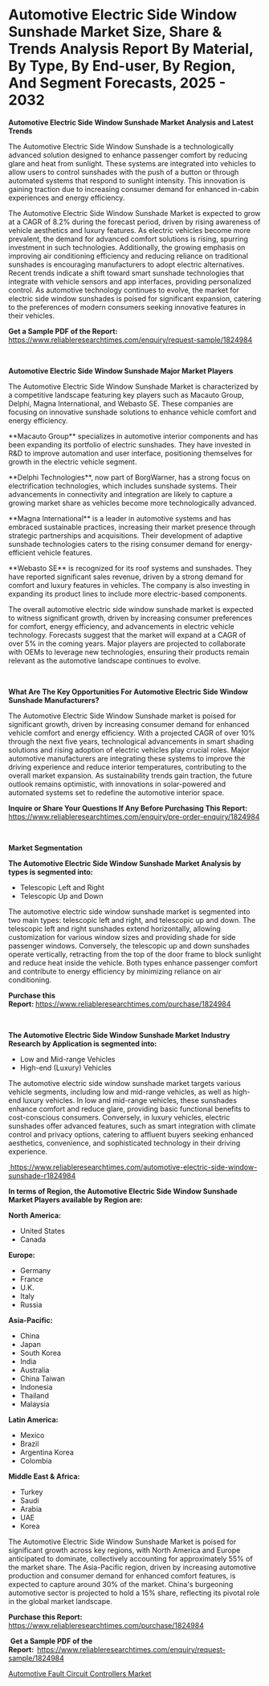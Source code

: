 <p><h1>Automotive Electric Side Window Sunshade Market Size, Share & Trends Analysis Report By Material, By Type, By End-user, By Region, And Segment Forecasts, 2025 - 2032</h1></p><p><strong>Automotive Electric Side Window Sunshade Market Analysis and Latest Trends</strong></p>
<p><p>The Automotive Electric Side Window Sunshade is a technologically advanced solution designed to enhance passenger comfort by reducing glare and heat from sunlight. These systems are integrated into vehicles to allow users to control sunshades with the push of a button or through automated systems that respond to sunlight intensity. This innovation is gaining traction due to increasing consumer demand for enhanced in-cabin experiences and energy efficiency.</p><p>The Automotive Electric Side Window Sunshade Market is expected to grow at a CAGR of 8.2% during the forecast period, driven by rising awareness of vehicle aesthetics and luxury features. As electric vehicles become more prevalent, the demand for advanced comfort solutions is rising, spurring investment in such technologies. Additionally, the growing emphasis on improving air conditioning efficiency and reducing reliance on traditional sunshades is encouraging manufacturers to adopt electric alternatives. Recent trends indicate a shift toward smart sunshade technologies that integrate with vehicle sensors and app interfaces, providing personalized control. As automotive technology continues to evolve, the market for electric side window sunshades is poised for significant expansion, catering to the preferences of modern consumers seeking innovative features in their vehicles.</p></p>
<p><strong>Get a Sample PDF of the Report:&nbsp;</strong> <a href="https://www.reliableresearchtimes.com/enquiry/request-sample/1824984?utm_campaign=2230&utm_medium=2&utm_source=Github&utm_content=ia&utm_term=31032025&utm_id=automotive-electric-side-window-sunshade">https://www.reliableresearchtimes.com/enquiry/request-sample/1824984</a></p>
<p>&nbsp;</p>
<p><strong>Automotive Electric Side Window Sunshade Major Market Players</strong></p>
<p><p>The Automotive Electric Side Window Sunshade Market is characterized by a competitive landscape featuring key players such as Macauto Group, Delphi, Magna International, and Webasto SE. These companies are focusing on innovative sunshade solutions to enhance vehicle comfort and energy efficiency.</p><p>**Macauto Group** specializes in automotive interior components and has been expanding its portfolio of electric sunshades. They have invested in R&D to improve automation and user interface, positioning themselves for growth in the electric vehicle segment.</p><p>**Delphi Technologies**, now part of BorgWarner, has a strong focus on electrification technologies, which includes sunshade systems. Their advancements in connectivity and integration are likely to capture a growing market share as vehicles become more technologically advanced.</p><p>**Magna International** is a leader in automotive systems and has embraced sustainable practices, increasing their market presence through strategic partnerships and acquisitions. Their development of adaptive sunshade technologies caters to the rising consumer demand for energy-efficient vehicle features.</p><p>**Webasto SE** is recognized for its roof systems and sunshades. They have reported significant sales revenue, driven by a strong demand for comfort and luxury features in vehicles. The company is also investing in expanding its product lines to include more electric-based components.</p><p>The overall automotive electric side window sunshade market is expected to witness significant growth, driven by increasing consumer preferences for comfort, energy efficiency, and advancements in electric vehicle technology. Forecasts suggest that the market will expand at a CAGR of over 5% in the coming years. Major players are projected to collaborate with OEMs to leverage new technologies, ensuring their products remain relevant as the automotive landscape continues to evolve.</p></p>
<p>&nbsp;</p>
<p><strong>What Are The Key Opportunities For Automotive Electric Side Window Sunshade Manufacturers?</strong></p>
<p><p>The Automotive Electric Side Window Sunshade market is poised for significant growth, driven by increasing consumer demand for enhanced vehicle comfort and energy efficiency. With a projected CAGR of over 10% through the next five years, technological advancements in smart shading solutions and rising adoption of electric vehicles play crucial roles. Major automotive manufacturers are integrating these systems to improve the driving experience and reduce interior temperatures, contributing to the overall market expansion. As sustainability trends gain traction, the future outlook remains optimistic, with innovations in solar-powered and automated systems set to redefine the automotive interior space.</p></p>
<p><strong>Inquire or Share Your Questions If Any Before Purchasing This Report:</strong> <a href="https://www.reliableresearchtimes.com/enquiry/pre-order-enquiry/1824984?utm_campaign=2230&utm_medium=2&utm_source=Github&utm_content=ia&utm_term=31032025&utm_id=automotive-electric-side-window-sunshade">https://www.reliableresearchtimes.com/enquiry/pre-order-enquiry/1824984</a></p>
<p>&nbsp;</p>
<p><strong>Market Segmentation</strong></p>
<p><strong>The Automotive Electric Side Window Sunshade Market Analysis by types is segmented into:</strong></p>
<p><ul><li>Telescopic Left and Right</li><li>Telescopic Up and Down</li></ul></p>
<p><p>The automotive electric side window sunshade market is segmented into two main types: telescopic left and right, and telescopic up and down. The telescopic left and right sunshades extend horizontally, allowing customization for various window sizes and providing shade for side passenger windows. Conversely, the telescopic up and down sunshades operate vertically, retracting from the top of the door frame to block sunlight and reduce heat inside the vehicle. Both types enhance passenger comfort and contribute to energy efficiency by minimizing reliance on air conditioning.</p></p>
<p><strong>Purchase this Report:&nbsp;</strong><a href="https://www.reliableresearchtimes.com/purchase/1824984?utm_campaign=2230&utm_medium=2&utm_source=Github&utm_content=ia&utm_term=31032025&utm_id=automotive-electric-side-window-sunshade">https://www.reliableresearchtimes.com/purchase/1824984</a></p>
<p>&nbsp;</p>
<p><strong>The Automotive Electric Side Window Sunshade Market Industry Research by Application is segmented into:</strong></p>
<p><ul><li>Low and Mid-range Vehicles</li><li>High-end (Luxury) Vehicles</li></ul></p>
<p><p>The automotive electric side window sunshade market targets various vehicle segments, including low and mid-range vehicles, as well as high-end luxury vehicles. In low and mid-range vehicles, these sunshades enhance comfort and reduce glare, providing basic functional benefits to cost-conscious consumers. Conversely, in luxury vehicles, electric sunshades offer advanced features, such as smart integration with climate control and privacy options, catering to affluent buyers seeking enhanced aesthetics, convenience, and sophisticated technology in their driving experience.</p></p>
<p><a href="https://www.reliableresearchtimes.com/automotive-electric-side-window-sunshade-r1824984?utm_campaign=2230&utm_medium=2&utm_source=Github&utm_content=ia&utm_term=31032025&utm_id=automotive-electric-side-window-sunshade">&nbsp;https://www.reliableresearchtimes.com/automotive-electric-side-window-sunshade-r1824984</a></p>
<p><strong>In terms of Region, the Automotive Electric Side Window Sunshade Market Players available by Region are:</strong></p>
<p>
    <p> <strong> North America: </strong>
        <ul>
            <li>United States</li>
            <li>Canada</li>
        </ul>
        </p> 
    <p> <strong> Europe: </strong>
        <ul>
            <li>Germany</li>
            <li>France</li>
            <li>U.K.</li>
            <li>Italy</li>
            <li>Russia</li>
        </ul>
        </p> 
    <p> <strong> Asia-Pacific: </strong>
        <ul>
            <li>China</li>
            <li>Japan</li>
            <li>South Korea</li>
            <li>India</li>
            <li>Australia</li>
            <li>China Taiwan</li>
            <li>Indonesia</li>
            <li>Thailand</li>
            <li>Malaysia</li>
        </ul>
        </p> 
    <p> <strong> Latin America: </strong>
        <ul>
            <li>Mexico</li>
            <li>Brazil</li>
            <li>Argentina Korea</li>
            <li>Colombia</li>
        </ul>
        </p> 
    <p> <strong> Middle East & Africa: </strong>
        <ul>
            <li>Turkey</li>
            <li>Saudi</li>
            <li>Arabia</li>
            <li>UAE</li>
            <li>Korea</li>
        </ul>
    </p>
    </p>
<p><p>The Automotive Electric Side Window Sunshade Market is poised for significant growth across key regions, with North America and Europe anticipated to dominate, collectively accounting for approximately 55% of the market share. The Asia-Pacific region, driven by increasing automotive production and consumer demand for enhanced comfort features, is expected to capture around 30% of the market. China's burgeoning automotive sector is projected to hold a 15% share, reflecting its pivotal role in the global market landscape.</p></p>
<p><strong>Purchase this Report: </strong><a href="https://www.reliableresearchtimes.com/purchase/1824984?utm_campaign=2230&utm_medium=2&utm_source=Github&utm_content=ia&utm_term=31032025&utm_id=automotive-electric-side-window-sunshade">https://www.reliableresearchtimes.com/purchase/1824984</a></p>
<p>&nbsp;<strong>Get a Sample PDF of the Report:&nbsp;&nbsp;</strong><a href="https://www.reliableresearchtimes.com/enquiry/request-sample/1824984?utm_campaign=2230&utm_medium=2&utm_source=Github&utm_content=ia&utm_term=31032025&utm_id=automotive-electric-side-window-sunshade">https://www.reliableresearchtimes.com/enquiry/request-sample/1824984</a></p>
<p><strong></strong></p>
<p><p><a href="https://github.com/petbigbeepjn/Market-Research-Report-List-2/blob/main/automotive-fault-circuit-controllers-market.md?utm_campaign=2230&utm_medium=2&utm_source=Github&utm_content=ia&utm_term=31032025&utm_id=automotive-electric-side-window-sunshade">Automotive Fault Circuit Controllers Market</a></p></p>